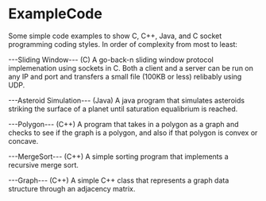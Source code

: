 ExampleCode
===========

Some simple code examples to show C, C++, Java, and C socket programming coding styles.
In order of complexity from most to least:

---Sliding Window--- (C)
A go-back-n sliding window protocol implemenation using sockets in C.
Both a client and a server can be run on any IP and port and transfers
a small file (100KB or less) relibably using UDP.

---Asteroid Simulation--- (Java)
A java program that simulates asteroids striking the surface of a planet
until saturation equalibrium is reached.

---Polygon--- (C++)
A program that takes in a polygon as a graph and checks to see if the 
graph is a polygon, and also if that polygon is convex or concave.

---MergeSort--- (C++)
A simple sorting program that implements a recursive merge sort.

---Graph--- (C++)
A simple C++ class that represents a graph data structure through an adjacency
matrix. 





